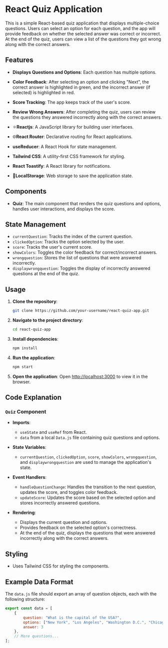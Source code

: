 # React Quiz Application

This is a simple React-based quiz application that displays multiple-choice questions. Users can select an option for each question, and the app will provide feedback on whether the selected answer was correct or incorrect. At the end of the quiz, users can view a list of the questions they got wrong along with the correct answers.

## Features

- **Displays Questions and Options**: Each question has multiple options.
- **Color Feedback**: After selecting an option and clicking "Next", the correct answer is highlighted in green, and the incorrect answer (if selected) is highlighted in red.
- **Score Tracking**: The app keeps track of the user's score.
- **Review Wrong Answers**: After completing the quiz, users can review the questions they answered incorrectly along with the correct answers.

- ⚛️**Reactjs**: A JavaScript library for building user interfaces.
- 🌐**React Router**: Declarative routing for React applications.
- **useReducer**: A React Hook for state management.
- **Tailwind CSS**: A utility-first CSS framework for styling.
- **React Toastify**: A React library for notifications.
- 💾**LocalStorage**: Web storage to save the application state.

## Components

- **Quiz**: The main component that renders the quiz questions and options, handles user interactions, and displays the score.

## State Management

- `currentQuestion`: Tracks the index of the current question.
- `clickedOption`: Tracks the option selected by the user.
- `score`: Tracks the user's current score.
- `showColors`: Toggles the color feedback for correct/incorrect answers.
- `wrongquestion`: Stores the list of questions that were answered incorrectly.
- `displaywrongquestion`: Toggles the display of incorrectly answered questions at the end of the quiz.

## Usage

1. **Clone the repository**:
    ```sh
    git clone https://github.com/your-username/react-quiz-app.git
    ```

2. **Navigate to the project directory**:
    ```sh
    cd react-quiz-app
    ```

3. **Install dependencies**:
    ```sh
    npm install
    ```

4. **Run the application**:
    ```sh
    npm start
    ```

5. **Open the application**:
    Open [http://localhost:3000](http://localhost:3000) to view it in the browser.

## Code Explanation

### `Quiz` Component

- **Imports**: 
  - `useState` and `useRef` from React.
  - `data` from a local `Data.js` file containing quiz questions and options.

- **State Variables**:
  - `currentQuestion`, `clickedOption`, `score`, `showColors`, `wrongquestion`, and `displaywrongquestion` are used to manage the application's state.

- **Event Handlers**:
  - `handleQuestionChange`: Handles the transition to the next question, updates the score, and toggles color feedback.
  - `updateScore`: Updates the score based on the selected option and stores incorrectly answered questions.

- **Rendering**:
  - Displays the current question and options.
  - Provides feedback on the selected option's correctness.
  - At the end of the quiz, displays the questions that were answered incorrectly along with the correct answers.

## Styling

- Uses Tailwind CSS for styling the components.

## Example Data Format

The `data.js` file should export an array of question objects, each with the following structure:

```js
export const data = [
    {
        question: "What is the capital of the USA?",
        options: ["New York", "Los Angeles", "Washington D.C.", "Chicago"],
        answer: 3
    },
    // More questions...
];
